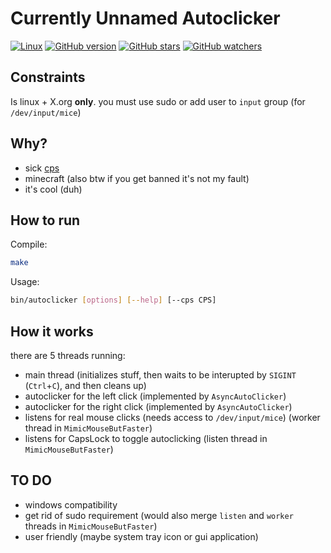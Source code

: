 # Currently Unnamed Autoclicker

[![Linux](https://svgshare.com/i/Zhy.svg)](https://svgshare.com/i/Zhy.svg) [![GitHub version](https://badge.fury.io/gh/mircea007%2Fautoclicker.svg)](https://github.com/mircea007/autoclicker) [![GitHub stars](https://img.shields.io/github/stars/mircea007/autoclicker.svg?style=social&label=Star&maxAge=2592000)](https://github.com/mircea007/autoclicker/) [![GitHub watchers](https://img.shields.io/github/watchers/mircea007/autoclicker.svg?style=social&label=Watch&maxAge=2592000)](https://github.com/mircea007/autoclicker/watchers/)

## Constraints

Is linux + X.org **only**.
you must use sudo or add user to `input` group (for `/dev/input/mice`)

## Why?

* sick [cps](https://cpstest.org/)
* minecraft (also btw if you get banned it's not my fault)
* it's cool (duh)

## How to run

Compile:
```bash
make
```

Usage:
```bash
bin/autoclicker [options] [--help] [--cps CPS]
```

## How it works

there are 5 threads running:

* main thread (initializes stuff, then waits to be interupted by `SIGINT` (`Ctrl`+`C`), and then cleans up)
* autoclicker for the left click   (implemented by `AsyncAutoClicker`)
* autoclicker for the right click  (implemented by `AsyncAutoClicker`)
* listens for real mouse clicks (needs access to `/dev/input/mice`) (worker thread in `MimicMouseButFaster`)
* listens for CapsLock to toggle autoclicking (listen thread in `MimicMouseButFaster`)

## TO DO

* windows compatibility
* get rid of sudo requirement (would also merge `listen` and `worker` threads in `MimicMouseButFaster`)
* user friendly (maybe system tray icon or gui application)
